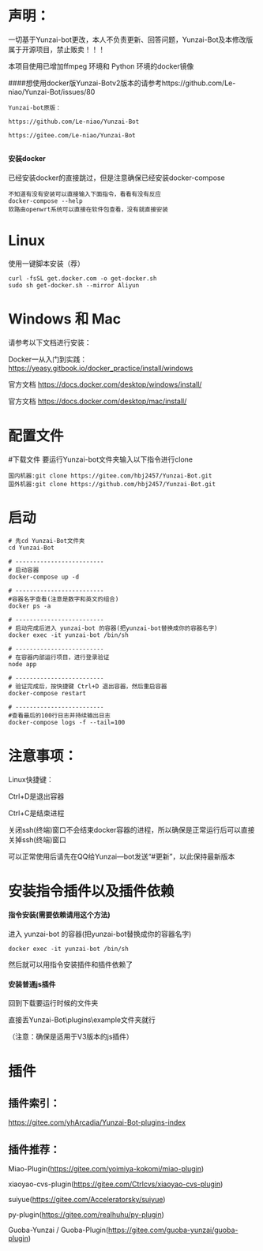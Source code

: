 # 声明：

一切基于Yunzai-bot更改，本人不负责更新、回答问题，Yunzai-Bot及本修改版属于开源项目，禁止贩卖！！！

本项目使用已增加ffmpeg 环境和 Python 环境的docker镜像

####想使用docker版Yunzai-Botv2版本的请参考https://github.com/Le-niao/Yunzai-Bot/issues/80

```
Yunzai-bot原版：

https://github.com/Le-niao/Yunzai-Bot

https://gitee.com/Le-niao/Yunzai-Bot

```

##

#### 安装docker

已经安装docker的直接跳过，但是注意确保已经安装docker-compose

```
不知道有没有安装可以直接输入下面指令，看看有没有反应
docker-compose --help
软路由openwrt系统可以直接在软件包查看，没有就直接安装
```

# Linux
使用一键脚本安装（荐）
```
curl -fsSL get.docker.com -o get-docker.sh
sudo sh get-docker.sh --mirror Aliyun
```
# Windows 和 Mac

请参考以下文档进行安装：

Docker一从入门到实践：https://yeasy.gitbook.io/docker_practice/install/windows

官方文档 https://docs.docker.com/desktop/windows/install/

官方文档 https://docs.docker.com/desktop/mac/install/

##

# 配置文件

#下载文件
要运行Yunzai-bot文件夹输入以下指令进行clone
```
国内机器:git clone https://gitee.com/hbj2457/Yunzai-Bot.git
国外机器:git clone https://github.com/hbj2457/Yunzai-Bot.git
```

##

# 启动

```
# 先cd Yunzai-Bot文件夹
cd Yunzai-Bot

# -------------------------
# 启动容器
docker-compose up -d

# -------------------------
#容器名字查看(注意是数字和英文的组合)
docker ps -a

# -------------------------
# 启动完成后进入 yunzai-bot 的容器(把yunzai-bot替换成你的容器名字)
docker exec -it yunzai-bot /bin/sh

# -------------------------
# 在容器内部运行项目，进行登录验证
node app

# -------------------------
# 验证完成后，按快捷键 Ctrl+D 退出容器，然后重启容器
docker-compose restart

# -------------------------
#查看最后的100行日志并持续输出日志
docker-compose logs -f --tail=100
```
##

# 注意事项：

Linux快捷键：

Ctrl+D是退出容器

Ctrl+C是结束进程

关闭ssh(终端)窗口不会结束docker容器的进程，所以确保是正常运行后可以直接关掉ssh(终端)窗口

可以正常使用后请先在QQ给Yunzai—bot发送“#更新”，以此保持最新版本

##

# 安装指令插件以及插件依赖

#### 指令安装(需要依赖请用这个方法)

进入 yunzai-bot 的容器(把yunzai-bot替换成你的容器名字)


```
docker exec -it yunzai-bot /bin/sh

```

然后就可以用指令安装插件和插件依赖了

#### 安装普通js插件

回到下载要运行时候的文件夹

直接丢Yunzai-Bot\plugins\example文件夹就行

（注意：确保是适用于V3版本的js插件）

##

# 插件

## 插件索引：

https://gitee.com/yhArcadia/Yunzai-Bot-plugins-index

## 插件推荐：

Miao-Plugin(https://gitee.com/yoimiya-kokomi/miao-plugin)

xiaoyao-cvs-plugin(https://gitee.com/Ctrlcvs/xiaoyao-cvs-plugin)

suiyue(https://gitee.com/Acceleratorsky/suiyue)

py-plugin(https://gitee.com/realhuhu/py-plugin)

Guoba-Yunzai / Guoba-Plugin(https://gitee.com/guoba-yunzai/guoba-plugin)
